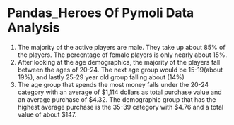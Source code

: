 # Pandas_Heroes Of Pymoli Data Analysis

1.	The majority of the active players are male. They take up about 85% of the players.  The percentage of female players is only nearly about 15%.
2.	After looking at the age demographics, the majority of the players fall between the ages of 20-24. The next age group would be 15-19(about 19%), and lastly 25-29 year old group falling about (14%)
3.	The age group that spends the most money falls under the 20-24 category with an average of $1,114 dollars as total purchase value and an average purchase of $4.32. The demographic group that has the highest average purchase is the 35-39 category with $4.76 and a total value of about $147.
